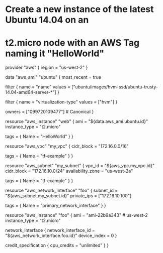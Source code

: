 # Create a new instance of the latest Ubuntu 14.04 on an
# t2.micro node with an AWS Tag naming it "HelloWorld"
provider "aws" {
  region = "us-west-2"
}

data "aws_ami" "ubuntu" {
  most_recent = true

  filter {
    name   = "name"
    values = ["ubuntu/images/hvm-ssd/ubuntu-trusty-14.04-amd64-server-*"]
  }

  filter {
    name   = "virtualization-type"
    values = ["hvm"]
  }

  owners = ["099720109477"] # Canonical
}

resource "aws_instance" "web" {
  ami           = "${data.aws_ami.ubuntu.id}"
  instance_type = "t2.micro"

  tags = {
    Name = "HelloWorld"
  }
}

resource "aws_vpc" "my_vpc" {
  cidr_block = "172.16.0.0/16"

  tags = {
    Name = "tf-example"
  }
}

resource "aws_subnet" "my_subnet" {
  vpc_id            = "${aws_vpc.my_vpc.id}"
  cidr_block        = "172.16.10.0/24"
  availability_zone = "us-west-2a"

  tags = {
    Name = "tf-example"
  }
}

resource "aws_network_interface" "foo" {
  subnet_id   = "${aws_subnet.my_subnet.id}"
  private_ips = ["172.16.10.100"]

  tags = {
    Name = "primary_network_interface"
  }
}

resource "aws_instance" "foo" {
  ami           = "ami-22b9a343" # us-west-2
  instance_type = "t2.micro"

  network_interface {
    network_interface_id = "${aws_network_interface.foo.id}"
    device_index         = 0
  }

  credit_specification {
    cpu_credits = "unlimited"
  }
}
